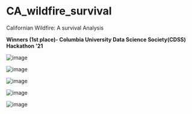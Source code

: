 # CA_wildfire_survival
Californian Wildfire: A survival Analysis 


**Winners (1st place)- Columbia University Data Science Society(CDSS) Hackathon '21**



![image](https://user-images.githubusercontent.com/14994526/147885222-b17bcd5e-8a95-461d-bb8f-d37bb3e6560d.png)

![image](https://user-images.githubusercontent.com/14994526/147885229-fad1f2de-8d83-4824-a44d-a146c85a2623.png)

![image](https://user-images.githubusercontent.com/14994526/147885233-449ea2ec-0914-488a-8d93-72080b6579ac.png)

![image](https://user-images.githubusercontent.com/14994526/147885237-7fcdb062-5ae5-42a2-a1e0-fcff3246bef3.png)

![image](https://user-images.githubusercontent.com/14994526/147885242-67fb3e1f-bac8-462c-80b4-1eba57a90aab.png)
